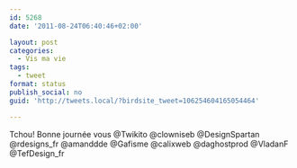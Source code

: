 ```yaml
---
id: 5268
date: '2011-08-24T06:40:46+02:00'

layout: post
categories:
  - Vis ma vie
tags:
  - tweet
format: status
publish_social: no
guid: 'http://tweets.local/?birdsite_tweet=106254604165054464'

---
```


Tchou! Bonne journée vous @Twikito @clowniseb @DesignSpartan @rdesigns\_fr @amanddde @Gafisme @calixweb @daghostprod @VladanF @TefDesign\_fr